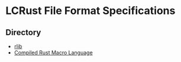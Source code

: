 # LCRust File Format Specifications

## Directory

* [rlib](rlib)
* [Compiled Rust Macro Language](compiled-rust-macro-language)